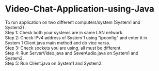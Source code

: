 # Video-Chat-Application-using-Java

To run application on two different computers/system (System1 and System2) : <br/>
Step 1: Check both your systems are in same LAN network.<br/>
Step 2: Check IPv4 address of System 1 using "ipconfig" and enter it in System 1 Client.java main method and do vice versa.<br/>
Step 3: Check sockets you are using, all must be different.<br/>
Step 4: Run ServerVideo.java and SeverAudio.java on System1 and System2.<br/>
Step 5: Run Client.java on System1 and System2.<br/>

